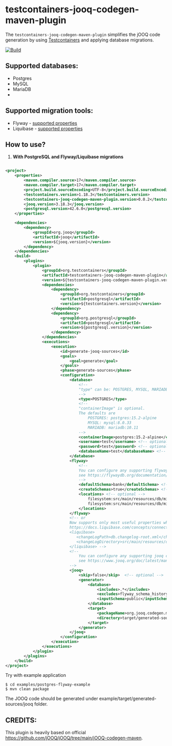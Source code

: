 # testcontainers-jooq-codegen-maven-plugin

The `testcontainers-jooq-codegen-maven-plugin` simplifies the jOOQ code generation 
by using [Testcontainers](https://www.testcontainers.org/) and applying database migrations.

[![Build](https://github.com/testcontainers/testcontainers-jooq-codegen-maven-plugin/actions/workflows/build.yml/badge.svg)](https://github.com/testcontainers/testcontainers-jooq-codegen-maven-plugin/actions/workflows/build.yml)

## Supported databases:
* Postgres
* MySQL
* MariaDB
* 
## Supported migration tools:
* Flyway - [supported properties](https://flywaydb.org/documentation/configuration/parameters/ )
* Liquibase - [supported properties](src/main/java/org/testcontainers/jooq/codegen/migration/runner/LiquibaseRunner.java)

## How to use?

1. **With PostgreSQL and Flyway/Liquibase migrations**

```xml

<project>
    <properties>
        <maven.compiler.source>17</maven.compiler.source>
        <maven.compiler.target>17</maven.compiler.target>
        <project.build.sourceEncoding>UTF-8</project.build.sourceEncoding>
        <testcontainers.version>1.18.3</testcontainers.version>
        <testcontainers-jooq-codegen-maven-plugin.version>0.0.2</testcontainers-jooq-codegen-maven-plugin.version>
        <jooq.version>3.18.3</jooq.version>
        <postgresql.version>42.6.0</postgresql.version>
    </properties>

    <dependencies>
        <dependency>
            <groupId>org.jooq</groupId>
            <artifactId>jooq</artifactId>
            <version>${jooq.version}</version>
        </dependency>
    </dependencies>
    <build>
        <plugins>
            <plugin>
                <groupId>org.testcontainers</groupId>
                <artifactId>testcontainers-jooq-codegen-maven-plugin</artifactId>
                <version>${testcontainers-jooq-codegen-maven-plugin.version}</version>
                <dependencies>
                    <dependency>
                        <groupId>org.testcontainers</groupId>
                        <artifactId>postgresql</artifactId>
                        <version>${testcontainers.version}</version>
                    </dependency>
                    <dependency>
                        <groupId>org.postgresql</groupId>
                        <artifactId>postgresql</artifactId>
                        <version>${postgresql.version}</version>
                    </dependency>
                </dependencies>
                <executions>
                    <execution>
                        <id>generate-jooq-sources</id>
                        <goals>
                            <goal>generate</goal>
                        </goals>
                        <phase>generate-sources</phase>
                        <configuration>
                            <database>
                                <!--
                                "type" can be: POSTGRES, MYSQL, MARIADB
                                -->
                                <type>POSTGRES</type>
                                <!--
                                "containerImage" is optional.
                                The defaults are 
                                    POSTGRES: postgres:15.2-alpine
                                    MYSQL: mysql:8.0.33
                                    MARIADB: mariadb:10.11
                                -->
                                <containerImage>postgres:15.2-alpine</containerImage>
                                <username>test</username> <!-- optional -->
                                <password>test</password> <!-- optional -->
                                <databaseName>test</databaseName> <!-- optional -->
                            </database>
                            <flyway>
                                <!--
                                You can configure any supporting flyway config here.
                                see https://flywaydb.org/documentation/configuration/parameters/ 
                                -->
                                <defaultSchema>bank</defaultSchema> <!-- optional -->
                                <createSchemas>true</createSchemas> <!-- optional -->
                                <locations> <!-- optional -->
                                    filesystem:src/main/resources/db/migration/postgres,
                                    filesystem:src/main/resources/db/migration/postgresql
                                </locations>
                            </flyway>
                            <!-- or
                            Now supports only most useful properties which you can find in LiquibaseRunner.java
                            https://docs.liquibase.com/concepts/connections/creating-config-properties.html
                            <liquibase>
                               <changeLogPath>db.changelog-root.xml</changeLogPath>
                               <changeLogDirectory>src/main/resources/db/changelog</changeLogPath>
                            </liquibase> -->
                            <!-- 
                                You can configure any supporting jooq config here. 
                                see https://www.jooq.org/doc/latest/manual/code-generation/codegen-configuration/
                            -->
                            <jooq>
                                <skip>false</skip>  <!-- optional -->
                                <generator>
                                    <database>
                                        <includes>.*</includes>
                                        <excludes>flyway_schema_history</excludes>
                                        <inputSchema>public</inputSchema>
                                    </database>
                                    <target>
                                        <packageName>org.jooq.codegen.maven.example</packageName>
                                        <directory>target/generated-sources/jooq</directory>
                                    </target>
                                </generator>
                            </jooq>
                        </configuration>
                    </execution>
                </executions>
            </plugin>
        </plugins>
    </build>
</project>
```

Try with example application

```shell
$ cd examples/postgres-flyway-example
$ mvn clean package
```

The JOOQ code should be generated under example/target/generated-sources/jooq folder.

## CREDITS:
This plugin is heavily based on official https://github.com/jOOQ/jOOQ/tree/main/jOOQ-codegen-maven.
